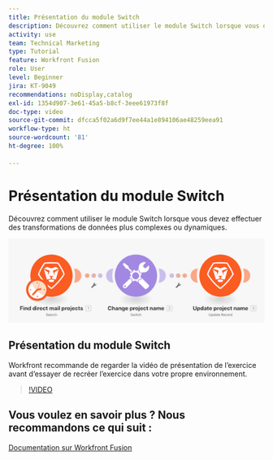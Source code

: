 ```yaml
---
title: Présentation du module Switch
description: Découvrez comment utiliser le module Switch lorsque vous devez effectuer des transformations de données plus complexes ou dynamiques dans  [!DNL Adobe Workfront Fusion].
activity: use
team: Technical Marketing
type: Tutorial
feature: Workfront Fusion
role: User
level: Beginner
jira: KT-9049
recommendations: noDisplay,catalog
exl-id: 1354d907-3e61-45a5-b8cf-3eee61973f8f
doc-type: video
source-git-commit: dfcca5f02a6d9f7ee44a1e894106ae48259eea91
workflow-type: ht
source-wordcount: '81'
ht-degree: 100%

---
```


# Présentation du module Switch

Découvrez comment utiliser le module Switch lorsque vous devez effectuer des transformations de données plus complexes ou dynamiques.

![Image montrant l’utilisation du module Switch](assets/beyond-basic-modules-4.png)

## Présentation du module Switch

Workfront recommande de regarder la vidéo de présentation de l’exercice avant d’essayer de recréer l’exercice dans votre propre environnement.

>[!VIDEO](https://video.tv.adobe.com/v/3417933/?quality=12&learn=on&enablevpops&captions=fre_fr)



## Vous voulez en savoir plus ? Nous recommandons ce qui suit :

[Documentation sur Workfront Fusion](https://experienceleague.adobe.com/fr/docs/workfront-fusion/using/get-started-with-fusion/understand-workfront-fusion/workfront-fusion-overview)
